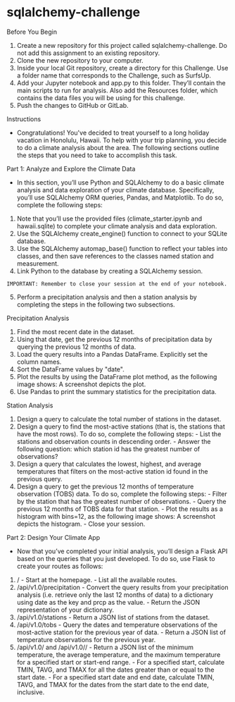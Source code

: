 # sqlalchemy-challenge


Before You Begin
1. Create a new repository for this project called sqlalchemy-challenge. Do not add this assignment to an existing repository.
2. Clone the new repository to your computer.
3. Inside your local Git repository, create a directory for this Challenge. Use a folder name that corresponds to the Challenge, such as SurfsUp.
4. Add your Jupyter notebook and app.py to this folder. They’ll contain the main scripts to run for analysis. Also add the Resources folder, which contains the data files you will be using for this challenge.
5. Push the changes to GitHub or GitLab.



Instructions
- Congratulations! You've decided to treat yourself to a long holiday vacation in Honolulu, Hawaii. To help with your trip planning, you decide to do a climate analysis about the area. The following sections outline the steps that you need to take to accomplish this task.



Part 1: Analyze and Explore the Climate Data
  - In this section, you’ll use Python and SQLAlchemy to do a basic climate analysis and data exploration of your climate database. Specifically, you’ll use SQLAlchemy ORM queries, Pandas, and Matplotlib. To do so, complete the following steps:
  1. Note that you’ll use the provided files (climate_starter.ipynb and hawaii.sqlite) to complete your climate analysis and data exploration.
  2. Use the SQLAlchemy create_engine() function to connect to your SQLite database.
  3. Use the SQLAlchemy automap_base() function to reflect your tables into classes, and then save references to the classes named station and measurement.
  4. Link Python to the database by creating a SQLAlchemy session.
 
    IMPORTANT: Remember to close your session at the end of your notebook.
    
  5. Perform a precipitation analysis and then a station analysis by completing the steps in the following two subsections.

 Precipitation Analysis
   1. Find the most recent date in the dataset.
   2. Using that date, get the previous 12 months of precipitation data by querying the previous 12 months of data.
   3. Load the query results into a Pandas DataFrame. Explicitly set the column names.
   4. Sort the DataFrame values by "date".
   5. Plot the results by using the DataFrame plot method, as the following image shows: A screenshot depicts the plot.
   7. Use Pandas to print the summary statistics for the precipitation data.

 Station Analysis
   1. Design a query to calculate the total number of stations in the dataset.
   2. Design a query to find the most-active stations (that is, the stations that have the most rows). To do so, complete the following steps:
     - List the stations and observation counts in descending order.
     - Answer the following question: which station id has the greatest number of observations?
   3. Design a query that calculates the lowest, highest, and average temperatures that filters on the most-active station id found in the previous query.
   4. Design a query to get the previous 12 months of temperature observation (TOBS) data. To do so, complete the following steps:
     - Filter by the station that has the greatest number of observations.
     - Query the previous 12 months of TOBS data for that station.
     - Plot the results as a histogram with bins=12, as the following image shows: A screenshot depicts the histogram.
     - Close your session.

  Part 2: Design Your Climate App
  - Now that you’ve completed your initial analysis, you’ll design a Flask API based on the queries that you just developed. To do so, use Flask to create your routes as follows:
  1. /
    - Start at the homepage.
    - List all the available routes.
  2. /api/v1.0/precipitation
    - Convert the query results from your precipitation analysis (i.e. retrieve only the last 12 months of data) to a dictionary using date as the key and prcp as the value.
    - Return the JSON representation of your dictionary.
  3. /api/v1.0/stations
    - Return a JSON list of stations from the dataset.
  4. /api/v1.0/tobs
    - Query the dates and temperature observations of the most-active station for the previous year of data.
    - Return a JSON list of temperature observations for the previous year.
  5. /api/v1.0/<start> and /api/v1.0/<start>/<end>
    - Return a JSON list of the minimum temperature, the average temperature, and the maximum temperature for a specified start or start-end range.
    - For a specified start, calculate TMIN, TAVG, and TMAX for all the dates greater than or equal to the start date.
    - For a specified start date and end date, calculate TMIN, TAVG, and TMAX for the dates from the start date to the end date, inclusive.
